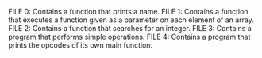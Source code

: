 FILE 0: Contains a function that prints a name.
FILE 1: Contains a function that executes a function given as a parameter on each element of an array.
FILE 2: Contains a function that searches for an integer.
FILE 3: Contains a program that performs simple operations.
FILE 4: Contains a program that prints the opcodes of its own main function.
